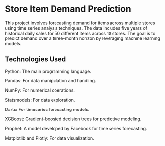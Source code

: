 # Store Item Demand Prediction
This project involves forecasting demand for items across multiple stores using time series analysis techniques. The data includes five years of historical daily sales for 50 different items across 10 stores. The goal is to predict demand over a three-month horizon by leveraging machine learning models.

## Technologies Used
Python: The main programming language.

Pandas: For data manipulation and handling.

NumPy: For numerical operations.

Statsmodels: For data exploration.

Darts: For timeseries forecasting models.

XGBoost: Gradient-boosted decision trees for predictive modeling.

Prophet: A model developed by Facebook for time series forecasting.

Matplotlib and Plotly: For data visualization.
